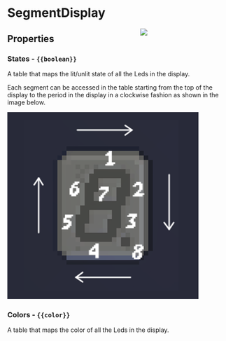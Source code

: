 # SegmentDisplay

<img src="https://docs.retrogadgets.game/api/modules/SegmentDisplay.png" width="200" align="right">

## Properties 

### States - `{{boolean}}`
A table that maps the lit/unlit state of all the Leds in the display.

Each segment can be accessed in the table starting from the top of the display to the period in the display in a clockwise fashion as shown in the image below.

<img src="../../../assets/docs/ReferenceSegmentDisplay.png">

### Colors - `{{color}}`
A table that maps the color of all the Leds in the display.
